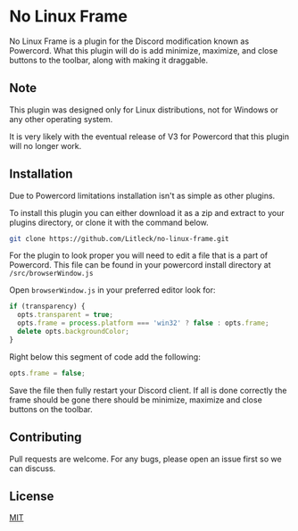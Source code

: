 # No Linux Frame

No Linux Frame is a plugin for the Discord modification known as Powercord. What this plugin will do is add minimize, maximize, and close buttons to the toolbar, along with making it draggable.

## Note
This plugin was designed only for Linux distributions, not for Windows or any other operating system.

It is very likely with the eventual release of V3 for Powercord that this plugin will no longer work.

## Installation
Due to Powercord limitations installation isn't as simple as other plugins. 

To install this plugin you can either download it as a zip and extract to your plugins directory, or clone it with the command below.


```bash
git clone https://github.com/Litleck/no-linux-frame.git
```

For the plugin to look proper you will need to edit a file that is a part of Powercord. This file can be found in your powercord install directory at `/src/browserWindow.js`

Open `browserWindow.js` in your preferred editor look for:

```js
if (transparency) {
  opts.transparent = true;
  opts.frame = process.platform === 'win32' ? false : opts.frame;
  delete opts.backgroundColor;
}
```

Right below this segment of code add the following:

```js
opts.frame = false;
```

Save the file then fully restart your Discord client. If all is done correctly the frame should be gone there should be minimize, maximize and close buttons on the toolbar.

## Contributing
Pull requests are welcome. For any bugs, please open an issue first so we can discuss.

## License
[MIT](https://choosealicense.com/licenses/mit/)
